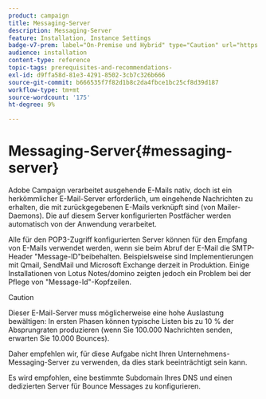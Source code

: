 ```yaml
---
product: campaign
title: Messaging-Server
description: Messaging-Server
feature: Installation, Instance Settings
badge-v7-prem: label="On-Premise und Hybrid" type="Caution" url="https://experienceleague.adobe.com/docs/campaign-classic/using/installing-campaign-classic/architecture-and-hosting-models/hosting-models-lp/hosting-models.html?lang=de" tooltip="Gilt nur für Hybrid- und On-Premise-Bereitstellungen"
audience: installation
content-type: reference
topic-tags: prerequisites-and-recommendations-
exl-id: d9ffa58d-81e3-4291-8502-3cb7c326b666
source-git-commit: b666535f7f82d1b8c2da4fbce1bc25cf8d39d187
workflow-type: tm+mt
source-wordcount: '175'
ht-degree: 9%

---
```


# Messaging-Server{#messaging-server}



Adobe Campaign verarbeitet ausgehende E-Mails nativ, doch ist ein herkömmlicher E-Mail-Server erforderlich, um eingehende Nachrichten zu erhalten, die mit zurückgegebenen E-Mails verknüpft sind (von Mailer-Daemons). Die auf diesem Server konfigurierten Postfächer werden automatisch von der Anwendung verarbeitet.

Alle für den POP3-Zugriff konfigurierten Server können für den Empfang von E-Mails verwendet werden, wenn sie beim Abruf der E-Mail die SMTP-Header &quot;Message-ID&quot;beibehalten. Beispielsweise sind Implementierungen mit Qmail, SendMail und Microsoft Exchange derzeit in Produktion. Einige Installationen von Lotus Notes/domino zeigten jedoch ein Problem bei der Pflege von &quot;Message-Id&quot;-Kopfzeilen.

>[!CAUTION]
>
>Dieser E-Mail-Server muss möglicherweise eine hohe Auslastung bewältigen: In ersten Phasen können typische Listen bis zu 10 % der Absprungraten produzieren (wenn Sie 100.000 Nachrichten senden, erwarten Sie 10.000 Bounces).
>
>Daher empfehlen wir, für diese Aufgabe nicht Ihren Unternehmens-Messaging-Server zu verwenden, da dies stark beeinträchtigt sein kann.
>
>Es wird empfohlen, eine bestimmte Subdomain Ihres DNS und einen dedizierten Server für Bounce Messages zu konfigurieren.
